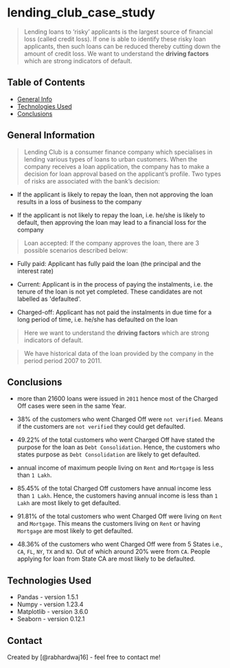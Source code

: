 # lending_club_case_study
> Lending loans to ‘risky’ applicants is the largest source of financial loss (called credit loss). If one is able to identify these risky loan applicants, then such loans can be reduced thereby cutting down the amount of credit loss. We want to understand the **driving factors** which are strong indicators of default.


## Table of Contents
* [General Info](#general-information)
* [Technologies Used](#technologies-used)
* [Conclusions](#conclusions)

<!-- You can include any other section that is pertinent to your problem -->

## General Information
> Lending Club is a consumer finance company which specialises in lending various types of loans to urban customers. When the company receives a loan application, the company has to make a decision for loan approval based on the applicant’s profile. Two types of risks are associated with the bank’s decision:

- If the applicant is likely to repay the loan, then not approving the loan results in a loss of business to the company

- If the applicant is not likely to repay the loan, i.e. he/she is likely to default, then approving the loan may lead to a financial loss for the company


> Loan accepted: If the company approves the loan, there are 3 possible scenarios described below:

- Fully paid: Applicant has fully paid the loan (the principal and the interest rate)

- Current: Applicant is in the process of paying the instalments, i.e. the tenure of the loan is not yet completed. These candidates are not labelled as 'defaulted'.

- Charged-off: Applicant has not paid the instalments in due time for a long period of time, i.e. he/she has defaulted on the loan 

> Here we want to understand the **driving factors** which are strong indicators of default.

> We have historical data of the loan provided by the company in the period period 2007 to 2011.


## Conclusions
- more than 21600 loans were issued in `2011` hence most of the Charged Off cases were seen in the same Year.

- 38% of the customers who went Charged Off were `not verified`. Means if the customers are `not verified` they could get defaulted.

- 49.22% of the total customers who went Charged Off have stated the purpose for the loan as `Debt Consolidation`. Hence, the customers who states purpose as `Debt Consolidation` are likely to get defaulted.

- annual income of maximum people living on `Rent` and `Mortgage` is less than `1 Lakh`.

- 85.45% of the total Charged Off customers have annual income less than `1 Lakh`. Hence, the customers having annual income is less than `1 Lakh` are most likely to get defaulted.

- 91.81% of the total customers who went Charged Off were living on `Rent` and `Mortgage`. This means the customers living on `Rent` or having `Mortgage` are most likely to get defaulted.

- 48.36% of the customers who went Charged Off were from 5 States i.e., `CA`, `FL`, `NY`, `TX` and `NJ`. Out of which around 20% were from `CA`. People applying for loan from State CA are most likely to be defaulted.


## Technologies Used
- Pandas - version 1.5.1
- Numpy - version 1.23.4
- Matplotlib - version 3.6.0
- Seaborn - version 0.12.1

<!-- As the libraries versions keep on changing, it is recommended to mention the version of library used in this project -->

## Contact
Created by [@rabhardwaj16] - feel free to contact me!
